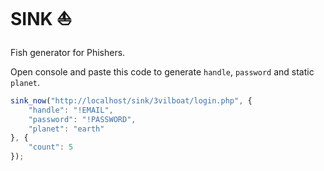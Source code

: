 # SINK ⛵
Fish generator for Phishers.

Open console and paste this code to generate `handle`, `password` and static `planet`.
```javascript
sink_now("http://localhost/sink/3vilboat/login.php", {
    "handle": "!EMAIL",
    "password": "!PASSWORD",
    "planet": "earth"
}, {
    "count": 5
});
```